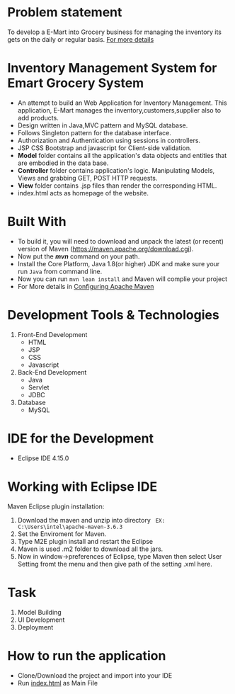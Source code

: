 # Problem statement
   To develop a E-Mart into Grocery business for managing the inventory its gets on the daily or regular basis. [For more details](https://github.com/Mathan7767/Inventory_Management_System/blob/master/Documents/Objective.pdf)
   
# Inventory Management System for Emart Grocery System
  - An attempt to build an Web Application for Inventory Management. This application, E-Mart manages the inventory,customers,supplier also to add products.
  - Design written in Java,MVC pattern and MySQL database.
  - Follows Singleton pattern for the database interface.
  - Authorization and Authentication using sessions in controllers.
  - JSP CSS Bootstrap and javascript for Client-side validation.
  - **Model** folder contains all the application's data objects and entities that are embodied in the data base.
  - **Controller** folder contains application's logic. Manipulating Models, Views and grabbing GET, POST HTTP requests.
  - **View** folder contains .jsp files than render the corresponding HTML.
  - index.html acts as homepage of the website.
 
# Built With
  - To build it, you will need to download and unpack the latest (or recent) version of Maven (https://maven.apache.org/download.cgi).
  - Now put the ***mvn*** command on your path.
  - Install the Core Platform, Java 1.8(or higher) JDK and make sure your run ``` Java ``` from command line.
  - Now you can run ```mvn lean install``` and Maven will complie your project  
  - For More details in [Configuring Apache Maven](https://docs.github.com/en/packages/using-github-packages-with-your-projects-ecosystem/configuring-apache-maven-for-use-with-github-packages)
  
# Development Tools & Technologies
  1. Front-End Development
     * HTML
     * JSP
     * CSS
     * Javascript
  2. Back-End Development
     * Java
     * Servlet
     * JDBC
  3. Database
     * MySQL
  
# IDE for the Development
  - Eclipse IDE 4.15.0
  
# Working with Eclipse IDE
  Maven Eclipse plugin installation:
  1. Download the maven and unzip into directory
 ```  EX: C:\Users\intel\apache-maven-3.6.3  ```
  2. Set the Enviroment for Maven.
  3. Type M2E plugin install and restart the Eclipse
  4. Maven is used .m2 folder to download all the jars.
  5. Now in window->preferences of Eclipse, type Maven then select User Setting fromt the menu and then give path of the setting .xml here.
  
# Task
  1. Model Building
  2. UI Development
  3. Deployment
 


# How to run the application
- Clone/Download the project and import into your IDE
- Run [index.html](https://github.com/Mathan7767/Inventory_Management_System/blob/master/WebContent/index.html) as Main File
